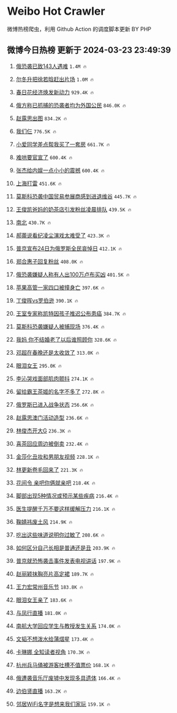 # Weibo Hot Crawler 



微博热榜爬虫，利用 Github Action 的调度脚本更新 BY PHP 


## 微博今日热榜 更新于 2024-03-23 23:49:39 
1. [俄恐袭已致143人遇难](https://s.weibo.com/weibo?q=%23%E4%BF%84%E6%81%90%E8%A2%AD%E5%B7%B2%E8%87%B4143%E4%BA%BA%E9%81%87%E9%9A%BE%23&t=31&band_rank=1&Refer=top) `1.4M 🔥` 

1. [尔冬升把徐若晗赶出片场](https://s.weibo.com/weibo?q=%23%E5%B0%94%E5%86%AC%E5%8D%87%E6%8A%8A%E5%BE%90%E8%8B%A5%E6%99%97%E8%B5%B6%E5%87%BA%E7%89%87%E5%9C%BA%23&t=31&band_rank=2&Refer=top) `1.0M 🔥` 

1. [春日花经济焕发新动力](https://s.weibo.com/weibo?q=%23%E6%98%A5%E6%97%A5%E8%8A%B1%E7%BB%8F%E6%B5%8E%E7%84%95%E5%8F%91%E6%96%B0%E5%8A%A8%E5%8A%9B%23&t=31&band_rank=3&Refer=top) `929.4K 🔥` 

1. [俄方称已抓捕的恐袭者均为外国公民](https://s.weibo.com/weibo?q=%23%E4%BF%84%E6%96%B9%E7%A7%B0%E5%B7%B2%E6%8A%93%E6%8D%95%E7%9A%84%E6%81%90%E8%A2%AD%E8%80%85%E5%9D%87%E4%B8%BA%E5%A4%96%E5%9B%BD%E5%85%AC%E6%B0%91%23&t=31&band_rank=4&Refer=top) `846.0K 🔥` 

1. [赵露思出图](https://s.weibo.com/weibo?q=%E8%B5%B5%E9%9C%B2%E6%80%9D%E5%87%BA%E5%9B%BE&t=31&band_rank=5&Refer=top) `834.2K 🔥` 

1. [我们仨](https://s.weibo.com/weibo?q=%E6%88%91%E4%BB%AC%E4%BB%A8&t=31&band_rank=6&Refer=top) `776.5K 🔥` 

1. [小爱同学差点帮我买了一套房](https://s.weibo.com/weibo?q=%23%E5%B0%8F%E7%88%B1%E5%90%8C%E5%AD%A6%E5%B7%AE%E7%82%B9%E5%B8%AE%E6%88%91%E4%B9%B0%E4%BA%86%E4%B8%80%E5%A5%97%E6%88%BF%23&t=31&band_rank=7&Refer=top) `661.7K 🔥` 

1. [难哄要官宣了](https://s.weibo.com/weibo?q=%23%E9%9A%BE%E5%93%84%E8%A6%81%E5%AE%98%E5%AE%A3%E4%BA%86%23&t=31&band_rank=8&Refer=top) `600.4K 🔥` 

1. [张杰给内娱一点小小的震撼](https://s.weibo.com/weibo?q=%23%E5%BC%A0%E6%9D%B0%E7%BB%99%E5%86%85%E5%A8%B1%E4%B8%80%E7%82%B9%E5%B0%8F%E5%B0%8F%E7%9A%84%E9%9C%87%E6%92%BC%23&t=31&band_rank=9&Refer=top) `600.4K 🔥` 

1. [上海打雷](https://s.weibo.com/weibo?q=%E4%B8%8A%E6%B5%B7%E6%89%93%E9%9B%B7&t=31&band_rank=10&Refer=top) `451.6K 🔥` 

1. [莫斯科恐袭中国贸易参展商感到进退维谷](https://s.weibo.com/weibo?q=%23%E8%8E%AB%E6%96%AF%E7%A7%91%E6%81%90%E8%A2%AD%E4%B8%AD%E5%9B%BD%E8%B4%B8%E6%98%93%E5%8F%82%E5%B1%95%E5%95%86%E6%84%9F%E5%88%B0%E8%BF%9B%E9%80%80%E7%BB%B4%E8%B0%B7%23&t=31&band_rank=11&Refer=top) `445.7K 🔥` 

1. [王俊凯爸妈的奶茶店引发粉丝凌晨排队](https://s.weibo.com/weibo?q=%23%E7%8E%8B%E4%BF%8A%E5%87%AF%E7%88%B8%E5%A6%88%E7%9A%84%E5%A5%B6%E8%8C%B6%E5%BA%97%E5%BC%95%E5%8F%91%E7%B2%89%E4%B8%9D%E5%87%8C%E6%99%A8%E6%8E%92%E9%98%9F%23&t=31&band_rank=12&Refer=top) `439.5K 🔥` 

1. [南北](https://s.weibo.com/weibo?q=%E5%8D%97%E5%8C%97&t=31&band_rank=13&Refer=top) `430.7K 🔥` 

1. [郝蕾说看纪凌尘演戏太难受了](https://s.weibo.com/weibo?q=%23%E9%83%9D%E8%95%BE%E8%AF%B4%E7%9C%8B%E7%BA%AA%E5%87%8C%E5%B0%98%E6%BC%94%E6%88%8F%E5%A4%AA%E9%9A%BE%E5%8F%97%E4%BA%86%23&t=31&band_rank=14&Refer=top) `423.3K 🔥` 

1. [普京宣布24日为俄罗斯全民哀悼日](https://s.weibo.com/weibo?q=%23%E6%99%AE%E4%BA%AC%E5%AE%A3%E5%B8%8324%E6%97%A5%E4%B8%BA%E4%BF%84%E7%BD%97%E6%96%AF%E5%85%A8%E6%B0%91%E5%93%80%E6%82%BC%E6%97%A5%23&t=31&band_rank=15&Refer=top) `412.1K 🔥` 

1. [郑合惠子回复粉丝](https://s.weibo.com/weibo?q=%23%E9%83%91%E5%90%88%E6%83%A0%E5%AD%90%E5%9B%9E%E5%A4%8D%E7%B2%89%E4%B8%9D%23&t=31&band_rank=16&Refer=top) `408.0K 🔥` 

1. [俄恐袭嫌疑人称有人出100万卢布买凶](https://s.weibo.com/weibo?q=%23%E4%BF%84%E6%81%90%E8%A2%AD%E5%AB%8C%E7%96%91%E4%BA%BA%E7%A7%B0%E6%9C%89%E4%BA%BA%E5%87%BA100%E4%B8%87%E5%8D%A2%E5%B8%83%E4%B9%B0%E5%87%B6%23&t=31&band_rank=17&Refer=top) `401.5K 🔥` 

1. [苹果高管一家四口被撞身亡](https://s.weibo.com/weibo?q=%23%E8%8B%B9%E6%9E%9C%E9%AB%98%E7%AE%A1%E4%B8%80%E5%AE%B6%E5%9B%9B%E5%8F%A3%E8%A2%AB%E6%92%9E%E8%BA%AB%E4%BA%A1%23&t=31&band_rank=18&Refer=top) `397.6K 🔥` 

1. [丁俊晖vs罗伯逊](https://s.weibo.com/weibo?q=%23%E4%B8%81%E4%BF%8A%E6%99%96vs%E7%BD%97%E4%BC%AF%E9%80%8A%23&t=31&band_rank=19&Refer=top) `390.1K 🔥` 

1. [王室专家称凯特因孩子推迟公布患癌](https://s.weibo.com/weibo?q=%23%E7%8E%8B%E5%AE%A4%E4%B8%93%E5%AE%B6%E7%A7%B0%E5%87%AF%E7%89%B9%E5%9B%A0%E5%AD%A9%E5%AD%90%E6%8E%A8%E8%BF%9F%E5%85%AC%E5%B8%83%E6%82%A3%E7%99%8C%23&t=31&band_rank=20&Refer=top) `384.7K 🔥` 

1. [莫斯科恐袭嫌疑人被捕现场](https://s.weibo.com/weibo?q=%23%E8%8E%AB%E6%96%AF%E7%A7%91%E6%81%90%E8%A2%AD%E5%AB%8C%E7%96%91%E4%BA%BA%E8%A2%AB%E6%8D%95%E7%8E%B0%E5%9C%BA%23&t=31&band_rank=21&Refer=top) `376.4K 🔥` 

1. [我妈 你不结婚老了以后谁照顾你](https://s.weibo.com/weibo?q=%E6%88%91%E5%A6%88%20%E4%BD%A0%E4%B8%8D%E7%BB%93%E5%A9%9A%E8%80%81%E4%BA%86%E4%BB%A5%E5%90%8E%E8%B0%81%E7%85%A7%E9%A1%BE%E4%BD%A0&t=31&band_rank=22&Refer=top) `328.6K 🔥` 

1. [邓超在春晚还是太收敛了](https://s.weibo.com/weibo?q=%E9%82%93%E8%B6%85%E5%9C%A8%E6%98%A5%E6%99%9A%E8%BF%98%E6%98%AF%E5%A4%AA%E6%94%B6%E6%95%9B%E4%BA%86&t=31&band_rank=23&Refer=top) `313.0K 🔥` 

1. [眼泪女王](https://s.weibo.com/weibo?q=%E7%9C%BC%E6%B3%AA%E5%A5%B3%E7%8E%8B&t=31&band_rank=24&Refer=top) `295.0K 🔥` 

1. [李沁哭戏面部肌肉颤抖](https://s.weibo.com/weibo?q=%23%E6%9D%8E%E6%B2%81%E5%93%AD%E6%88%8F%E9%9D%A2%E9%83%A8%E8%82%8C%E8%82%89%E9%A2%A4%E6%8A%96%23&t=31&band_rank=25&Refer=top) `274.1K 🔥` 

1. [留给霸王茶姬的名字不多了](https://s.weibo.com/weibo?q=%23%E7%95%99%E7%BB%99%E9%9C%B8%E7%8E%8B%E8%8C%B6%E5%A7%AC%E7%9A%84%E5%90%8D%E5%AD%97%E4%B8%8D%E5%A4%9A%E4%BA%86%23&t=31&band_rank=26&Refer=top) `272.8K 🔥` 

1. [俄罗斯已进入战争状态](https://s.weibo.com/weibo?q=%23%E4%BF%84%E7%BD%97%E6%96%AF%E5%B7%B2%E8%BF%9B%E5%85%A5%E6%88%98%E4%BA%89%E7%8A%B6%E6%80%81%23&t=31&band_rank=27&Refer=top) `256.6K 🔥` 

1. [赵露思澳门活动造型](https://s.weibo.com/weibo?q=%23%E8%B5%B5%E9%9C%B2%E6%80%9D%E6%BE%B3%E9%97%A8%E6%B4%BB%E5%8A%A8%E9%80%A0%E5%9E%8B%23&t=31&band_rank=28&Refer=top) `236.6K 🔥` 

1. [林俊杰开大G](https://s.weibo.com/weibo?q=%23%E6%9E%97%E4%BF%8A%E6%9D%B0%E5%BC%80%E5%A4%A7G%23&t=31&band_rank=29&Refer=top) `236.3K 🔥` 

1. [喜茶回应周边被倒卖](https://s.weibo.com/weibo?q=%23%E5%96%9C%E8%8C%B6%E5%9B%9E%E5%BA%94%E5%91%A8%E8%BE%B9%E8%A2%AB%E5%80%92%E5%8D%96%23&t=31&band_rank=30&Refer=top) `232.4K 🔥` 

1. [金莎化丑妆和男朋友视频](https://s.weibo.com/weibo?q=%23%E9%87%91%E8%8E%8E%E5%8C%96%E4%B8%91%E5%A6%86%E5%92%8C%E7%94%B7%E6%9C%8B%E5%8F%8B%E8%A7%86%E9%A2%91%23&t=31&band_rank=31&Refer=top) `228.1K 🔥` 

1. [林更新卷毛回来了](https://s.weibo.com/weibo?q=%23%E6%9E%97%E6%9B%B4%E6%96%B0%E5%8D%B7%E6%AF%9B%E5%9B%9E%E6%9D%A5%E4%BA%86%23&t=31&band_rank=32&Refer=top) `221.3K 🔥` 

1. [花间令 亲吧你俩就亲吧](https://s.weibo.com/weibo?q=%E8%8A%B1%E9%97%B4%E4%BB%A4%20%E4%BA%B2%E5%90%A7%E4%BD%A0%E4%BF%A9%E5%B0%B1%E4%BA%B2%E5%90%A7&t=31&band_rank=33&Refer=top) `218.4K 🔥` 

1. [脚部出现5种情况或预示某些疾病](https://s.weibo.com/weibo?q=%23%E8%84%9A%E9%83%A8%E5%87%BA%E7%8E%B05%E7%A7%8D%E6%83%85%E5%86%B5%E6%88%96%E9%A2%84%E7%A4%BA%E6%9F%90%E4%BA%9B%E7%96%BE%E7%97%85%23&t=31&band_rank=34&Refer=top) `216.4K 🔥` 

1. [医生提醒千万不要这样缓解压力](https://s.weibo.com/weibo?q=%23%E5%8C%BB%E7%94%9F%E6%8F%90%E9%86%92%E5%8D%83%E4%B8%87%E4%B8%8D%E8%A6%81%E8%BF%99%E6%A0%B7%E7%BC%93%E8%A7%A3%E5%8E%8B%E5%8A%9B%23&t=31&band_rank=35&Refer=top) `216.1K 🔥` 

1. [鞠婧祎废土风](https://s.weibo.com/weibo?q=%23%E9%9E%A0%E5%A9%A7%E7%A5%8E%E5%BA%9F%E5%9C%9F%E9%A3%8E%23&t=31&band_rank=36&Refer=top) `214.9K 🔥` 

1. [吃出这些味道说明你过敏了](https://s.weibo.com/weibo?q=%23%E5%90%83%E5%87%BA%E8%BF%99%E4%BA%9B%E5%91%B3%E9%81%93%E8%AF%B4%E6%98%8E%E4%BD%A0%E8%BF%87%E6%95%8F%E4%BA%86%23&t=31&band_rank=37&Refer=top) `208.6K 🔥` 

1. [如何区分自己长相是普通还是丑](https://s.weibo.com/weibo?q=%23%E5%A6%82%E4%BD%95%E5%8C%BA%E5%88%86%E8%87%AA%E5%B7%B1%E9%95%BF%E7%9B%B8%E6%98%AF%E6%99%AE%E9%80%9A%E8%BF%98%E6%98%AF%E4%B8%91%23&t=31&band_rank=38&Refer=top) `203.9K 🔥` 

1. [普京就恐怖袭击事件发表电视讲话](https://s.weibo.com/weibo?q=%23%E6%99%AE%E4%BA%AC%E5%B0%B1%E6%81%90%E6%80%96%E8%A2%AD%E5%87%BB%E4%BA%8B%E4%BB%B6%E5%8F%91%E8%A1%A8%E7%94%B5%E8%A7%86%E8%AE%B2%E8%AF%9D%23&t=31&band_rank=39&Refer=top) `197.9K 🔥` 

1. [赵丽颖抹胸亮片高定裙](https://s.weibo.com/weibo?q=%23%E8%B5%B5%E4%B8%BD%E9%A2%96%E6%8A%B9%E8%83%B8%E4%BA%AE%E7%89%87%E9%AB%98%E5%AE%9A%E8%A3%99%23&t=31&band_rank=40&Refer=top) `189.7K 🔥` 

1. [王力宏常州音乐节](https://s.weibo.com/weibo?q=%E7%8E%8B%E5%8A%9B%E5%AE%8F%E5%B8%B8%E5%B7%9E%E9%9F%B3%E4%B9%90%E8%8A%82&t=31&band_rank=41&Refer=top) `183.8K 🔥` 

1. [眼泪女王亲了](https://s.weibo.com/weibo?q=%23%E7%9C%BC%E6%B3%AA%E5%A5%B3%E7%8E%8B%E4%BA%B2%E4%BA%86%23&t=31&band_rank=42&Refer=top) `183.6K 🔥` 

1. [与凤行直播](https://s.weibo.com/weibo?q=%E4%B8%8E%E5%87%A4%E8%A1%8C%E7%9B%B4%E6%92%AD&t=31&band_rank=43&Refer=top) `181.0K 🔥` 

1. [南航大学回应学生与教授发生关系](https://s.weibo.com/weibo?q=%23%E5%8D%97%E8%88%AA%E5%A4%A7%E5%AD%A6%E5%9B%9E%E5%BA%94%E5%AD%A6%E7%94%9F%E4%B8%8E%E6%95%99%E6%8E%88%E5%8F%91%E7%94%9F%E5%85%B3%E7%B3%BB%23&t=31&band_rank=44&Refer=top) `174.0K 🔥` 

1. [文韬不想泼水给蒲熠星](https://s.weibo.com/weibo?q=%23%E6%96%87%E9%9F%AC%E4%B8%8D%E6%83%B3%E6%B3%BC%E6%B0%B4%E7%BB%99%E8%92%B2%E7%86%A0%E6%98%9F%23&t=31&band_rank=45&Refer=top) `173.4K 🔥` 

1. [卡琳娜 全知读者视角](https://s.weibo.com/weibo?q=%E5%8D%A1%E7%90%B3%E5%A8%9C%20%E5%85%A8%E7%9F%A5%E8%AF%BB%E8%80%85%E8%A7%86%E8%A7%92&t=31&band_rank=46&Refer=top) `170.3K 🔥` 

1. [杭州兵马俑被游客吐槽不值票价](https://s.weibo.com/weibo?q=%23%E6%9D%AD%E5%B7%9E%E5%85%B5%E9%A9%AC%E4%BF%91%E8%A2%AB%E6%B8%B8%E5%AE%A2%E5%90%90%E6%A7%BD%E4%B8%8D%E5%80%BC%E7%A5%A8%E4%BB%B7%23&t=31&band_rank=47&Refer=top) `168.1K 🔥` 

1. [俄遭袭音乐厅废墟中发现多具遗体](https://s.weibo.com/weibo?q=%23%E4%BF%84%E9%81%AD%E8%A2%AD%E9%9F%B3%E4%B9%90%E5%8E%85%E5%BA%9F%E5%A2%9F%E4%B8%AD%E5%8F%91%E7%8E%B0%E5%A4%9A%E5%85%B7%E9%81%97%E4%BD%93%23&t=31&band_rank=48&Refer=top) `166.4K 🔥` 

1. [边伯贤直播](https://s.weibo.com/weibo?q=%E8%BE%B9%E4%BC%AF%E8%B4%A4%E7%9B%B4%E6%92%AD&t=31&band_rank=49&Refer=top) `163.2K 🔥` 

1. [邻居WiFi名字是想来我们家玩](https://s.weibo.com/weibo?q=%23%E9%82%BB%E5%B1%85WiFi%E5%90%8D%E5%AD%97%E6%98%AF%E6%83%B3%E6%9D%A5%E6%88%91%E4%BB%AC%E5%AE%B6%E7%8E%A9%23&t=31&band_rank=50&Refer=top) `159.1K 🔥` 

